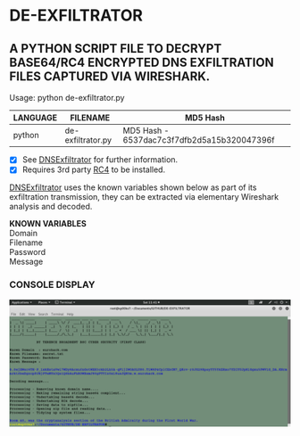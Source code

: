 # DE-EXFILTRATOR
## A PYTHON SCRIPT FILE TO DECRYPT BASE64/RC4 ENCRYPTED DNS EXFILTRATION FILES CAPTURED VIA WIRESHARK.

Usage: python de-exfiltrator.py

| LANGUAGE | FILENAME          | MD5 Hash                                    |
|------    |------             | -------                                     |
| python   | de-exfiltrator.py | MD5 Hash - 6537dac7c3f7dfb2d5a15b320047396f |

- [x] See [DNSExfiltrator](https://github.com/Arno0x/DNSExfiltrator) for further information.
- [x] Requires 3rd party [RC4](https://pypi.org/project/arc4/) to be installed.

[DNSExfiltrator](https://github.com/Arno0x/DNSExfiltrator) uses the known variables shown below as part of its exfiltration transmission, they can be extracted via elementary Wireshark analysis and decoded.

__KNOWN VARIABLES__ </br>
Domain </br>
Filename </br>
Password </br>
Message </br>

### CONSOLE DISPLAY
![Screenshot](picture1.png)
